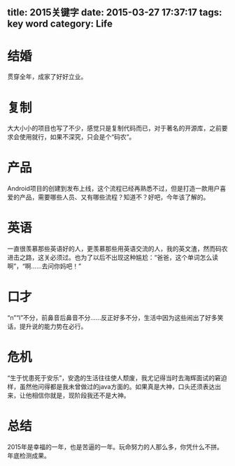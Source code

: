 title: 2015关键字
date: 2015-03-27 17:37:17
tags: key word
category: Life
---
# 结婚
贯穿全年，成家了好好立业。

# 复制
大大小小的项目也写了不少，感觉只是复制代码而已，对于著名的开源库，之前要求会使用就行，如果不深究，只会是个“码农”。

# 产品
Android项目的创建到发布上线，这个流程已经再熟悉不过，但是打造一款用户喜爱的产品，需要哪些人员、又有哪些流程？知道不？好吧，今年该了解的。
<!--more-->
# 英语
一直很羡慕那些英语好的人，更羡慕那些用英语交流的人，我的英文渣，然而码农进击之路，这关必须过。也为了以后不出现这种尴尬：“爸爸，这个单词怎么读啊”，“啊……去问你妈吧！”

# 口才
“n”“l”不分，前鼻音后鼻音不分……反正好多不分，生活中因为这些闹出了好多笑话，提升说的能力势在必行。

# 危机
“生于忧患死于安乐”，安逸的生活往往使人颓废，我尤记得当时去海辉面试的窘迫样，虽然他问得都是我未曾做过的java方面的。如果真是大神，口头还须表达出来，让他相信你就是，现阶段我还不是大神。

# 总结
2015年是幸福的一年，也是苦逼的一年。玩命努力的人那么多，你凭什么不拼。年底检测成果。